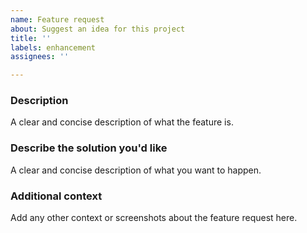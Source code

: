 ```yaml
---
name: Feature request
about: Suggest an idea for this project
title: ''
labels: enhancement
assignees: ''

---
```


### Description
A clear and concise description of what the feature is.

### Describe the solution you'd like
A clear and concise description of what you want to happen.

### Additional context
Add any other context or screenshots about the feature request here.
